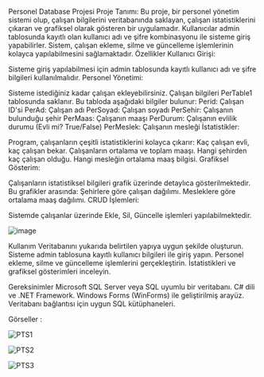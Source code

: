 Personel Database Projesi
Proje Tanımı: Bu proje, bir personel yönetim sistemi olup, çalışan bilgilerini veritabanında saklayan, çalışan istatistiklerini çıkaran ve grafiksel olarak gösteren bir uygulamadır. Kullanıcılar admin tablosunda kayıtlı olan kullanıcı adı ve şifre kombinasyonu ile sisteme giriş yapabilirler. Sistem, çalışan ekleme, silme ve güncelleme işlemlerinin kolayca yapılabilmesini sağlamaktadır.
Özellikler
Kullanıcı Girişi:

Sisteme giriş yapılabilmesi için admin tablosunda kayıtlı kullanıcı adı ve şifre bilgileri kullanılmalıdır.
Personel Yönetimi:

Sisteme istediğiniz kadar çalışan ekleyebilirsiniz.
Çalışan bilgileri PerTable1 tablosunda saklanır. Bu tabloda aşağıdaki bilgiler bulunur:
Perid: Çalışan ID'si
PerAd: Çalışan adı
PerSoyad: Çalışan soyadı
PerSehir: Çalışanın bulunduğu şehir
PerMaas: Çalışanın maaşı
PerDurum: Çalışanın evlilik durumu (Evli mi? True/False)
PerMeslek: Çalışanın mesleği
İstatistikler:

Program, çalışanların çeşitli istatistiklerini kolayca çıkarır:
Kaç çalışan evli, kaç çalışan bekar.
Çalışanların ortalama ve toplam maaşı.
Hangi şehirden kaç çalışan olduğu.
Hangi mesleğin ortalama maaş bilgisi.
Grafiksel Gösterim:

Çalışanların istatistiksel bilgileri grafik üzerinde detaylıca gösterilmektedir. Bu grafikler arasında:
Şehirlere göre çalışan dağılımı.
Mesleklere göre ortalama maaş dağılımı.
CRUD İşlemleri:

Sistemde çalışanlar üzerinde Ekle, Sil, Güncelle işlemleri yapılabilmektedir.

![image](https://github.com/user-attachments/assets/b6425d8e-7565-4a2f-9c67-3d79b1b00907)

Kullanım
Veritabanını yukarıda belirtilen yapıya uygun şekilde oluşturun.
Sisteme admin tablosuna kayıtlı kullanıcı bilgileri ile giriş yapın.
Personel ekleme, silme ve güncelleme işlemlerini gerçekleştirin.
İstatistikleri ve grafiksel gösterimleri inceleyin.

Gereksinimler
Microsoft SQL Server veya SQL uyumlu bir veritabanı.
C# dili ve .NET Framework.
Windows Forms (WinForms) ile geliştirilmiş arayüz.
Veritabanı bağlantısı için uygun SQL kütüphaneleri.

Görseller : 

![PTS1](https://github.com/user-attachments/assets/74cb9ec0-a058-45b7-9ff0-7e7b0b93f54f)

![PTS2](https://github.com/user-attachments/assets/08215089-432a-4b0a-8dce-ee4e83f1f121)

![PTS3](https://github.com/user-attachments/assets/49919460-25bd-4ac1-8e5d-2c0b0dda8ff2)

